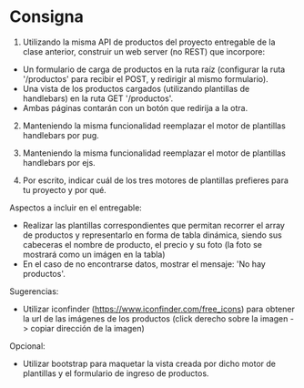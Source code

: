 # Consigna

1. Utilizando la misma API de productos del proyecto entregable de la clase anterior, construir un web server (no REST) que incorpore:
  - Un formulario de carga de productos en la ruta raíz (configurar la ruta '/productos' para recibir el POST, y redirigir al mismo formulario).
  - Una vista de los productos cargados (utilizando plantillas de handlebars) en la ruta GET '/productos'.
  - Ambas páginas contarán con un botón que redirija a la otra.

2. Manteniendo la misma funcionalidad reemplazar el motor de plantillas handlebars por pug.

3. Manteniendo la misma funcionalidad reemplazar el motor de plantillas handlebars por ejs.

4. Por escrito, indicar cuál de los tres motores de plantillas prefieres para tu proyecto y por qué.


Aspectos a incluir en el entregable:  
- Realizar las plantillas correspondientes que permitan recorrer el array de productos y representarlo en forma de tabla dinámica, siendo sus cabeceras el nombre de producto, el precio y su foto (la foto se mostrará como un imágen en la tabla)
- En el caso de no encontrarse datos, mostrar el mensaje: 'No hay productos'.

Sugerencias:  
- Utilizar iconfinder (https://www.iconfinder.com/free_icons) para obtener la url de las imágenes de los productos (click derecho sobre la imagen -> copiar dirección de la imagen)


Opcional:  
- Utilizar bootstrap para maquetar la vista creada por dicho motor de plantillas y el formulario de ingreso de productos.
